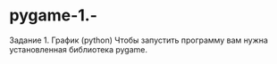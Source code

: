 # pygame-1.-
Задание 1. График (python)                                                                                                                                  Чтобы запустить программу вам нужна установленная библиотека pygame.
